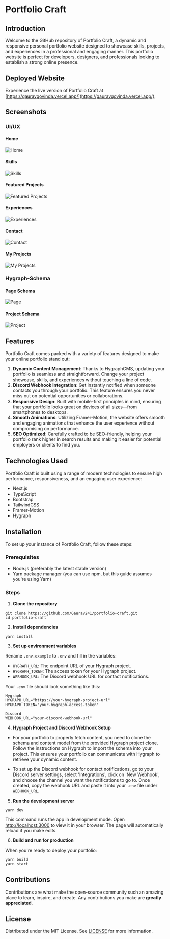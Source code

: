 # Portfolio Craft

## Introduction

Welcome to the GitHub repository of Portfolio Craft, a dynamic and responsive personal portfolio website designed to showcase skills, projects, and experiences in a professional and engaging manner. This portfolio website is perfect for developers, designers, and professionals looking to establish a strong online presence.

## Deployed Website

Experience the live version of Portfolio Craft at [https://gauravgovinda.vercel.app/](https://gauravgovinda.vercel.app/).

## Screenshots

### UI/UX
#### Home
![Home](visuals/ss/Home.png)
#### Skills
![Skills](visuals/ss/Skills.png)
#### Featured Projects
![Featured Projects](visuals/ss/Featured_Projects.png)
#### Experiences
![Experiences](visuals/ss/Experiences.png)
#### Contact
![Contact](visuals/ss/Contact.png)
#### My Projects
![My Projects](visuals/ss/My_Projects.png)

### Hygraph-Schema
#### Page Schema
![Page](visuals/schema/Page.png)
#### Project Schema
![Project](visuals/schema/Project.png)

## Features

Portfolio Craft comes packed with a variety of features designed to make your online portfolio stand out:

1. **Dynamic Content Management**: Thanks to HygraphCMS, updating your portfolio is seamless and straightforward. Change your project showcase, skills, and experiences without touching a line of code.
2. **Discord Webhook Integration**: Get instantly notified when someone contacts you through your portfolio. This feature ensures you never miss out on potential opportunities or collaborations.
3. **Responsive Design**: Built with mobile-first principles in mind, ensuring that your portfolio looks great on devices of all sizes—from smartphones to desktops.
4. **Smooth Animations**: Utilizing Framer-Motion, the website offers smooth and engaging animations that enhance the user experience without compromising on performance.
5. **SEO Optimized**: Carefully crafted to be SEO-friendly, helping your portfolio rank higher in search results and making it easier for potential employers or clients to find you.

## Technologies Used

Portfolio Craft is built using a range of modern technologies to ensure high performance, responsiveness, and an engaging user experience:

- Next.js
- TypeScript
- Bootstrap
- TailwindCSS
- Framer-Motion
- Hygraph

## Installation

To set up your instance of Portfolio Craft, follow these steps:

### Prerequisites

- Node.js (preferably the latest stable version)
- Yarn package manager (you can use npm, but this guide assumes you're using Yarn)

### Steps

1. **Clone the repository**
```
git clone https://github.com/Gaurav241/portfolio-craft.git
cd portfolio-craft
```
2. **Install dependencies**
```
yarn install
```
3. **Set up environment variables**

Rename `.env.example` to `.env` and fill in the variables:

- `HYGRAPH_URL`: The endpoint URL of your Hygraph project.
- `HYGRAPH_TOKEN`: The access token for your Hygraph project.
- `WEBHOOK_URL`: The Discord webhook URL for contact notifications.

Your `.env` file should look something like this:
```
Hygraph
HYGRAPH_URL="https://your-hygraph-project-url"
HYGRAPH_TOKEN="your-hygraph-access-token"

Discord
WEBHOOK_URL="your-discord-webhook-url"
```
4. **Hygraph Project and Discord Webhook Setup**

- For your portfolio to properly fetch content, you need to clone the schema and content model from the provided Hygraph project clone. Follow the instructions on Hygraph to import the schema into your project. This ensures your portfolio can communicate with Hygraph to retrieve your dynamic content.

- To set up the Discord webhook for contact notifications, go to your Discord server settings, select 'Integrations', click on 'New Webhook', and choose the channel you want the notifications to go to. Once created, copy the webhook URL and paste it into your `.env` file under `WEBHOOK_URL`.

5. **Run the development server**
```
yarn dev
```
This command runs the app in development mode. Open [http://localhost:3000](http://localhost:3000) to view it in your browser. The page will automatically reload if you make edits.

6. **Build and run for production**

When you're ready to deploy your portfolio:
```
yarn build
yarn start
```
## Contributions

Contributions are what make the open-source community such an amazing place to learn, inspire, and create. Any contributions you make are **greatly appreciated**.

## License

Distributed under the MIT License. See [LICENSE](LICENSE.txt) for more information.
